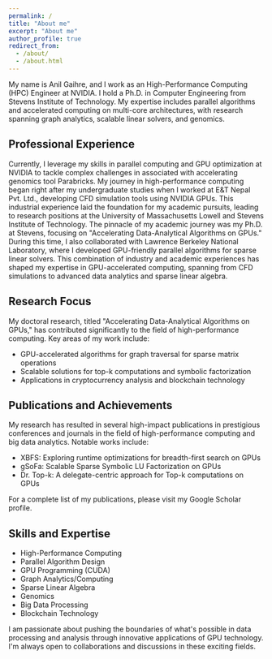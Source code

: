 ```yaml
---
permalink: /
title: "About me"
excerpt: "About me"
author_profile: true
redirect_from: 
  - /about/
  - /about.html
---
```


My name is Anil Gaihre, and I work as an High-Performance Computing (HPC) Engineer at NVIDIA. I hold a Ph.D. in Computer Engineering from Stevens Institute of Technology. My expertise includes parallel algorithms and accelerated computing on multi-core architectures, with research spanning graph analytics, scalable linear solvers, and genomics.

## Professional Experience

Currently, I leverage my skills in parallel computing and GPU optimization at NVIDIA to tackle complex challenges in associated with accelerating genomics tool Parabricks. My journey in high-performance computing began right after my undergraduate studies when I worked at E&T Nepal Pvt. Ltd., developing CFD simulation tools using NVIDIA GPUs. This industrial experience laid the foundation for my academic pursuits, leading to research positions at the University of Massachusetts Lowell and Stevens Institute of Technology. The pinnacle of my academic journey was my Ph.D. at Stevens, focusing on "Accelerating Data-Analytical Algorithms on GPUs." During this time, I also collaborated with Lawrence Berkeley National Laboratory, where I developed GPU-friendly parallel algorithms for sparse linear solvers. This combination of industry and academic experiences has shaped my expertise in GPU-accelerated computing, spanning from CFD simulations to advanced data analytics and sparse linear algebra.

## Research Focus

My doctoral research, titled "Accelerating Data-Analytical Algorithms on GPUs," has contributed significantly to the field of high-performance computing. Key areas of my work include:

- GPU-accelerated algorithms for graph traversal for sparse matrix operations
- Scalable solutions for top-k computations and symbolic factorization
- Applications in cryptocurrency analysis and blockchain technology

## Publications and Achievements

My research has resulted in several high-impact publications in prestigious conferences and journals in the field of high-performance computing and big data analytics. Notable works include:

- XBFS: Exploring runtime optimizations for breadth-first search on GPUs
- gSoFa: Scalable Sparse Symbolic LU Factorization on GPUs
- Dr. Top-k: A delegate-centric approach for Top-k computations on GPUs

For a complete list of my publications, please visit my Google Scholar profile.

## Skills and Expertise

- High-Performance Computing
- Parallel Algorithm Design
- GPU Programming (CUDA)
- Graph Analytics/Computing
- Sparse Linear Algebra
- Genomics
- Big Data Processing
- Blockchain Technology

I am passionate about pushing the boundaries of what's possible in data processing and analysis through innovative applications of GPU technology. I'm always open to collaborations and discussions in these exciting fields.


